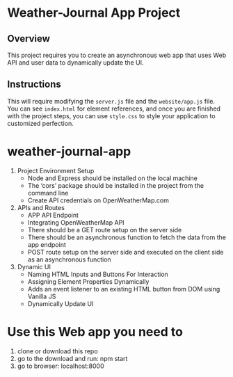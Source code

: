 # Weather-Journal App Project

## Overview

This project requires you to create an asynchronous web app that uses Web API and user data to dynamically update the UI.

## Instructions

This will require modifying the `server.js` file and the `website/app.js` file. You can see `index.html` for element references, and once you are finished with the project steps, you can use `style.css` to style your application to customized perfection.

# weather-journal-app

1. Project Environment Setup
   - Node and Express should be installed on the local machine
   - The ‘cors’ package should be installed in the project from the command line
   - Create API credentials on OpenWeatherMap.com
2. APIs and Routes
   - APP API Endpoint
   - Integrating OpenWeatherMap API
   - There should be a GET route setup on the server side
   - There should be an asynchronous function to fetch the data from the app endpoint
   - POST route setup on the server side and executed on the client side as an asynchronous function
3. Dynamic UI
   - Naming HTML Inputs and Buttons For Interaction
   - Assigning Element Properties Dynamically
   - Adds an event listener to an existing HTML button from DOM using Vanilla JS
   - Dynamically Update UI

# Use this Web app you need to

1. clone or download this repo
2. go to the download and run: npm start
3. go to browser: localhost:8000
